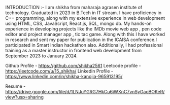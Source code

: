 INTRODUCTION :-
I am shikha from maharaja agrasen institute of technology. Graduated in 2023 in B.Tech in IT stream.
I have proficiency in C++ programming, along with my extensive experience in web development using HTML, CSS, JavaScript, React.js, SQL, mongo db.
My hands-on experience in developing projects like the IMDb movie web app , pen code editor and project manager app , tic tac game.
Along with this I have worked in research and sent my paper for publication in the ICAISA conference.I participated in Smart Indian hackathon also.
Additionally, I had professional training as a master instructor in frontend web development from September 2023 to January 2024.

Github Profile - https://github.com/shikha2561
Leetcode profile - https://leetcode.com/u/15_shikha/
Linkedin Profile - https://www.linkedin.com/in/shikha-kanojia-965913195/

Resume - https://drive.google.com/file/d/1LNJuYGRG7HkCu6iWXnC7vnSyGaoBOKeR/view?usp=sharing

